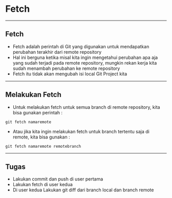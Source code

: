 # Fetch

---

## Fetch

- Fetch adalah perintah di Git yang digunakan untuk mendapatkan perubahan terakhir dari remote repository
- Hal ini berguna ketika misal kita ingin mengetahui perubahan apa aja yang sudah terjadi pada remote repository, mungkin rekan kerja kita sudah menambah perubahan ke remote repository
- Fetch itu tidak akan mengubah isi local Git Project kita

---

## Melakukan Fetch

- Untuk melakukan fetch untuk semua branch di remote repository, kita bisa gunakan perintah :
```
git fetch namaremote
```
- Atau jika kita ingin melakukan fetch untuk branch tertentu saja di remote, kita bisa gunakan :
```
git fetch namaremote remotebranch
```

---

## Tugas

- Lakukan commit dan push di user pertama
- Lakukan fetch di user kedua
- Di user kedua Lakukan git diff dari branch local dan branch remote